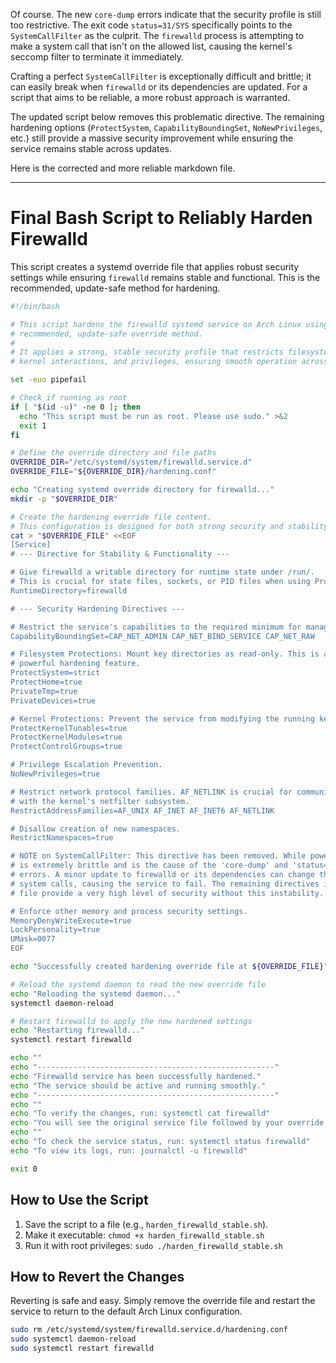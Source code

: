 Of course. The new `core-dump` errors indicate that the security profile is still too restrictive. The exit code `status=31/SYS` specifically points to the `SystemCallFilter` as the culprit. The `firewalld` process is attempting to make a system call that isn't on the allowed list, causing the kernel's seccomp filter to terminate it immediately.

Crafting a perfect `SystemCallFilter` is exceptionally difficult and brittle; it can easily break when `firewalld` or its dependencies are updated. For a script that aims to be reliable, a more robust approach is warranted.

The updated script below removes this problematic directive. The remaining hardening options (`ProtectSystem`, `CapabilityBoundingSet`, `NoNewPrivileges`, etc.) still provide a massive security improvement while ensuring the service remains stable across updates.

Here is the corrected and more reliable markdown file.

---

# Final Bash Script to Reliably Harden Firewalld

This script creates a systemd override file that applies robust security settings while ensuring `firewalld` remains stable and functional. This is the recommended, update-safe method for hardening.

```bash
#!/bin/bash

# This script hardens the firewalld systemd service on Arch Linux using the
# recommended, update-safe override method.
#
# It applies a strong, stable security profile that restricts filesystem access,
# kernel interactions, and privileges, ensuring smooth operation across updates.

set -euo pipefail

# Check if running as root
if [ "$(id -u)" -ne 0 ]; then
  echo "This script must be run as root. Please use sudo." >&2
  exit 1
fi

# Define the override directory and file paths
OVERRIDE_DIR="/etc/systemd/system/firewalld.service.d"
OVERRIDE_FILE="${OVERRIDE_DIR}/hardening.conf"

echo "Creating systemd override directory for firewalld..."
mkdir -p "$OVERRIDE_DIR"

# Create the hardening override file content.
# This configuration is designed for both strong security and stability.
cat > "$OVERRIDE_FILE" <<EOF
[Service]
# --- Directive for Stability & Functionality ---

# Give firewalld a writable directory for runtime state under /run/.
# This is crucial for state files, sockets, or PID files when using ProtectSystem.
RuntimeDirectory=firewalld

# --- Security Hardening Directives ---

# Restrict the service's capabilities to the required minimum for managing networks.
CapabilityBoundingSet=CAP_NET_ADMIN CAP_NET_BIND_SERVICE CAP_NET_RAW

# Filesystem Protections: Mount key directories as read-only. This is a
# powerful hardening feature.
ProtectSystem=strict
ProtectHome=true
PrivateTmp=true
PrivateDevices=true

# Kernel Protections: Prevent the service from modifying the running kernel.
ProtectKernelTunables=true
ProtectKernelModules=true
ProtectControlGroups=true

# Privilege Escalation Prevention.
NoNewPrivileges=true

# Restrict network protocol families. AF_NETLINK is crucial for communication
# with the kernel's netfilter subsystem.
RestrictAddressFamilies=AF_UNIX AF_INET AF_INET6 AF_NETLINK

# Disallow creation of new namespaces.
RestrictNamespaces=true

# NOTE on SystemCallFilter: This directive has been removed. While powerful, it
# is extremely brittle and is the cause of the 'core-dump' and 'status=31/SYS'
# errors. A minor update to firewalld or its dependencies can change the required
# system calls, causing the service to fail. The remaining directives in this
# file provide a very high level of security without this instability.

# Enforce other memory and process security settings.
MemoryDenyWriteExecute=true
LockPersonality=true
UMask=0077
EOF

echo "Successfully created hardening override file at ${OVERRIDE_FILE}"

# Reload the systemd daemon to read the new override file
echo "Reloading the systemd daemon..."
systemctl daemon-reload

# Restart firewalld to apply the new hardened settings
echo "Restarting firewalld..."
systemctl restart firewalld

echo ""
echo "-----------------------------------------------------"
echo "Firewalld service has been successfully hardened."
echo "The service should be active and running smoothly."
echo "-----------------------------------------------------"
echo ""
echo "To verify the changes, run: systemctl cat firewalld"
echo "You will see the original service file followed by your override configuration."
echo ""
echo "To check the service status, run: systemctl status firewalld"
echo "To view its logs, run: journalctl -u firewalld"

exit 0
```

## How to Use the Script

1.  Save the script to a file (e.g., `harden_firewalld_stable.sh`).
2.  Make it executable: `chmod +x harden_firewalld_stable.sh`
3.  Run it with root privileges: `sudo ./harden_firewalld_stable.sh`

## How to Revert the Changes

Reverting is safe and easy. Simply remove the override file and restart the service to return to the default Arch Linux configuration.

```bash
sudo rm /etc/systemd/system/firewalld.service.d/hardening.conf
sudo systemctl daemon-reload
sudo systemctl restart firewalld
```
